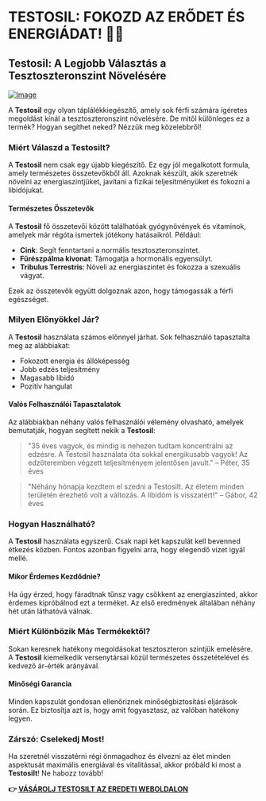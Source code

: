# TESTOSIL: FOKOZD AZ ERŐDET ÉS ENERGIÁDAT! 💪✨

## Testosil: A Legjobb Választás a Tesztoszteronszint Növelésére

[![Image](https://www2.sellhealth.com/258/testosil_5_1.png)](https://gchaffi.com/trKwk5Is)

A **Testosil** egy olyan táplálékkiegészítő, amely sok férfi számára ígéretes megoldást kínál a tesztoszteronszint növelésére. De mitől különleges ez a termék? Hogyan segíthet neked? Nézzük meg közelebbről!

### Miért Válaszd a Testosilt?

A **Testosil** nem csak egy újabb kiegészítő. Ez egy jól megalkotott formula, amely természetes összetevőkből áll. Azoknak készült, akik szeretnék növelni az energiaszintjüket, javítani a fizikai teljesítményüket és fokozni a libidójukat.

#### Természetes Összetevők

A **Testosil** fő összetevői között találhatóak gyógynövények és vitaminok, amelyek már régóta ismertek jótékony hatásaikról. Például:

- **Cink**: Segít fenntartani a normális tesztoszteronszintet.
- **Fűrészpálma kivonat**: Támogatja a hormonális egyensúlyt.
- **Tribulus Terrestris**: Növeli az energiaszintet és fokozza a szexuális vágyat.

Ezek az összetevők együtt dolgoznak azon, hogy támogassák a férfi egészséget.

### Milyen Előnyökkel Jár?

A **Testosil** használata számos előnnyel járhat. Sok felhasználó tapasztalta meg az alábbiakat:

- Fokozott energia és állóképesség
- Jobb edzés teljesítmény
- Magasabb libidó
- Pozitív hangulat

#### Valós Felhasználói Tapasztalatok

Az alábbiakban néhány valós felhasználói vélemény olvasható, amelyek bemutatják, hogyan segített nekik a **Testosil**:

> "35 éves vagyok, és mindig is nehezen tudtam koncentrálni az edzésre. A Testosil használata óta sokkal energikusabb vagyok! Az edzőteremben végzett teljesítményem jelentősen javult." – Péter, 35 éves

> "Néhány hónapja kezdtem el szedni a Testosilt. Az életem minden területén érezhető volt a változás. A libidóm is visszatért!" – Gábor, 42 éves

### Hogyan Használható?

A **Testosil** használata egyszerű. Csak napi két kapszulát kell bevenned étkezés közben. Fontos azonban figyelni arra, hogy elegendő vizet igyál mellé.

#### Mikor Érdemes Kezdődnie?

Ha úgy érzed, hogy fáradtnak tűnsz vagy csökkent az energiaszinted, akkor érdemes kipróbálnod ezt a terméket. Az első eredmények általában néhány hét után láthatóvá válnak.

### Miért Különbözik Más Termékektől?

Sokan keresnek hatékony megoldásokat tesztoszteron szintjük emelésére. A **Testosil** kiemelkedik versenytársai közül természetes összetételével és kedvező ár-érték arányával.

#### Minőségi Garancia

Minden kapszulát gondosan ellenőriznek minőségbiztosítási eljárások során. Ez biztosítja azt is, hogy amit fogyasztasz, az valóban hatékony legyen.

### Zárszó: Cselekedj Most!

Ha szeretnél visszatérni régi önmagadhoz és élvezni az élet minden aspektusát maximális energiával és vitalitással, akkor próbáld ki most a **Testosilt**! Ne habozz tovább!



**👉 [VÁSÁROLJ TESTOSILT AZ EREDETI WEBOLDALON](https://gchaffi.com/trKwk5Is)**